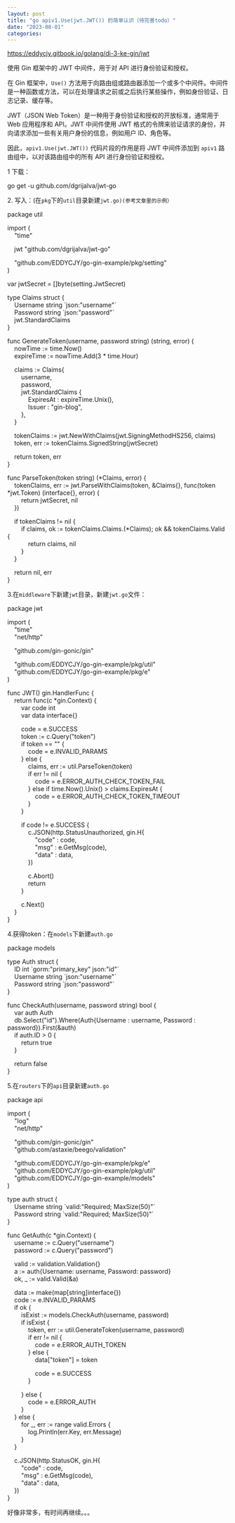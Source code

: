 ```yaml
---
layout: post
title: "go apiv1.Use(jwt.JWT()) 的简单认识（待完善todo）"
date: "2023-08-01"
categories: 
---
```

<p><a href="https://eddycjy.gitbook.io/golang/di-3-ke-gin/jwt">https://eddycjy.gitbook.io/golang/di-3-ke-gin/jwt</a></p>

<p>使用 Gin 框架中的 JWT 中间件，用于对 API 进行身份验证和授权。</p>

<p>在 Gin 框架中，<code>Use()</code> 方法用于向路由组或路由器添加一个或多个中间件。中间件是一种函数或方法，可以在处理请求之前或之后执行某些操作，例如身份验证、日志记录、缓存等。</p>

<p>JWT（JSON Web Token）是一种用于身份验证和授权的开放标准，通常用于 Web 应用程序和 API。JWT 中间件使用 JWT 格式的令牌来验证请求的身份，并向请求添加一些有关用户身份的信息，例如用户 ID、角色等。</p>

<p>因此，<code>apiv1.Use(jwt.JWT())</code> 代码片段的作用是将 JWT 中间件添加到 <code>apiv1</code> 路由组中，以对该路由组中的所有 API 进行身份验证和授权。</p>

<p>1 下载：</p>

<p>go get -u github.com/dgrijalva/jwt-go</p>

<p>2. 写入：(在<code>pkg</code>下的<code>util</code>目录新建<code>jwt.go)(参考文章里的示例）</code></p>

<p>package util</p>

<p>import (<br />
&nbsp;&nbsp;&nbsp; &quot;time&quot;</p>

<p>&nbsp;&nbsp;&nbsp; jwt &quot;github.com/dgrijalva/jwt-go&quot;</p>

<p>&nbsp;&nbsp;&nbsp; &quot;github.com/EDDYCJY/go-gin-example/pkg/setting&quot;<br />
)</p>

<p>var jwtSecret = []byte(setting.JwtSecret)</p>

<p>type Claims struct {<br />
&nbsp;&nbsp;&nbsp; Username string `json:&quot;username&quot;`<br />
&nbsp;&nbsp;&nbsp; Password string `json:&quot;password&quot;`<br />
&nbsp;&nbsp;&nbsp; jwt.StandardClaims<br />
}</p>

<p>func GenerateToken(username, password string) (string, error) {<br />
&nbsp;&nbsp;&nbsp; nowTime := time.Now()<br />
&nbsp;&nbsp;&nbsp; expireTime := nowTime.Add(3 * time.Hour)</p>

<p>&nbsp;&nbsp;&nbsp; claims := Claims{<br />
&nbsp;&nbsp;&nbsp;&nbsp;&nbsp;&nbsp;&nbsp; username,<br />
&nbsp;&nbsp;&nbsp;&nbsp;&nbsp;&nbsp;&nbsp; password,<br />
&nbsp;&nbsp;&nbsp;&nbsp;&nbsp;&nbsp;&nbsp; jwt.StandardClaims {<br />
&nbsp;&nbsp;&nbsp;&nbsp;&nbsp;&nbsp;&nbsp;&nbsp;&nbsp;&nbsp;&nbsp; ExpiresAt : expireTime.Unix(),<br />
&nbsp;&nbsp;&nbsp;&nbsp;&nbsp;&nbsp;&nbsp;&nbsp;&nbsp;&nbsp;&nbsp; Issuer : &quot;gin-blog&quot;,<br />
&nbsp;&nbsp;&nbsp;&nbsp;&nbsp;&nbsp;&nbsp; },<br />
&nbsp;&nbsp;&nbsp; }</p>

<p>&nbsp;&nbsp;&nbsp; tokenClaims := jwt.NewWithClaims(jwt.SigningMethodHS256, claims)<br />
&nbsp;&nbsp;&nbsp; token, err := tokenClaims.SignedString(jwtSecret)</p>

<p>&nbsp;&nbsp;&nbsp; return token, err<br />
}</p>

<p>func ParseToken(token string) (*Claims, error) {<br />
&nbsp;&nbsp;&nbsp; tokenClaims, err := jwt.ParseWithClaims(token, &amp;Claims{}, func(token *jwt.Token) (interface{}, error) {<br />
&nbsp;&nbsp;&nbsp;&nbsp;&nbsp;&nbsp;&nbsp; return jwtSecret, nil<br />
&nbsp;&nbsp;&nbsp; })</p>

<p>&nbsp;&nbsp;&nbsp; if tokenClaims != nil {<br />
&nbsp;&nbsp;&nbsp;&nbsp;&nbsp;&nbsp;&nbsp; if claims, ok := tokenClaims.Claims.(*Claims); ok &amp;&amp; tokenClaims.Valid {<br />
&nbsp;&nbsp;&nbsp;&nbsp;&nbsp;&nbsp;&nbsp;&nbsp;&nbsp;&nbsp;&nbsp; return claims, nil<br />
&nbsp;&nbsp;&nbsp;&nbsp;&nbsp;&nbsp;&nbsp; }<br />
&nbsp;&nbsp;&nbsp; }</p>

<p>&nbsp;&nbsp;&nbsp; return nil, err<br />
}</p>

<p>3.在<code>middleware</code>下新建<code>jwt</code>目录，新建<code>jwt.go</code>文件：</p>

<p>package jwt</p>

<p>import (<br />
&nbsp;&nbsp;&nbsp; &quot;time&quot;<br />
&nbsp;&nbsp;&nbsp; &quot;net/http&quot;</p>

<p>&nbsp;&nbsp;&nbsp; &quot;github.com/gin-gonic/gin&quot;</p>

<p>&nbsp;&nbsp;&nbsp; &quot;github.com/EDDYCJY/go-gin-example/pkg/util&quot;<br />
&nbsp;&nbsp;&nbsp; &quot;github.com/EDDYCJY/go-gin-example/pkg/e&quot;<br />
)</p>

<p>func JWT() gin.HandlerFunc {<br />
&nbsp;&nbsp;&nbsp; return func(c *gin.Context) {<br />
&nbsp;&nbsp;&nbsp;&nbsp;&nbsp;&nbsp;&nbsp; var code int<br />
&nbsp;&nbsp;&nbsp;&nbsp;&nbsp;&nbsp;&nbsp; var data interface{}</p>

<p>&nbsp;&nbsp;&nbsp;&nbsp;&nbsp;&nbsp;&nbsp; code = e.SUCCESS<br />
&nbsp;&nbsp;&nbsp;&nbsp;&nbsp;&nbsp;&nbsp; token := c.Query(&quot;token&quot;)<br />
&nbsp;&nbsp;&nbsp;&nbsp;&nbsp;&nbsp;&nbsp; if token == &quot;&quot; {<br />
&nbsp;&nbsp;&nbsp;&nbsp;&nbsp;&nbsp;&nbsp;&nbsp;&nbsp;&nbsp;&nbsp; code = e.INVALID_PARAMS<br />
&nbsp;&nbsp;&nbsp;&nbsp;&nbsp;&nbsp;&nbsp; } else {<br />
&nbsp;&nbsp;&nbsp;&nbsp;&nbsp;&nbsp;&nbsp;&nbsp;&nbsp;&nbsp;&nbsp; claims, err := util.ParseToken(token)<br />
&nbsp;&nbsp;&nbsp;&nbsp;&nbsp;&nbsp;&nbsp;&nbsp;&nbsp;&nbsp;&nbsp; if err != nil {<br />
&nbsp;&nbsp;&nbsp;&nbsp;&nbsp;&nbsp;&nbsp;&nbsp;&nbsp;&nbsp;&nbsp;&nbsp;&nbsp;&nbsp;&nbsp; code = e.ERROR_AUTH_CHECK_TOKEN_FAIL<br />
&nbsp;&nbsp;&nbsp;&nbsp;&nbsp;&nbsp;&nbsp;&nbsp;&nbsp;&nbsp;&nbsp; } else if time.Now().Unix() &gt; claims.ExpiresAt {<br />
&nbsp;&nbsp;&nbsp;&nbsp;&nbsp;&nbsp;&nbsp;&nbsp;&nbsp;&nbsp;&nbsp;&nbsp;&nbsp;&nbsp;&nbsp; code = e.ERROR_AUTH_CHECK_TOKEN_TIMEOUT<br />
&nbsp;&nbsp;&nbsp;&nbsp;&nbsp;&nbsp;&nbsp;&nbsp;&nbsp;&nbsp;&nbsp; }<br />
&nbsp;&nbsp;&nbsp;&nbsp;&nbsp;&nbsp;&nbsp; }</p>

<p>&nbsp;&nbsp;&nbsp;&nbsp;&nbsp;&nbsp;&nbsp; if code != e.SUCCESS {<br />
&nbsp;&nbsp;&nbsp;&nbsp;&nbsp;&nbsp;&nbsp;&nbsp;&nbsp;&nbsp;&nbsp; c.JSON(http.StatusUnauthorized, gin.H{<br />
&nbsp;&nbsp;&nbsp;&nbsp;&nbsp;&nbsp;&nbsp;&nbsp;&nbsp;&nbsp;&nbsp;&nbsp;&nbsp;&nbsp;&nbsp; &quot;code&quot; : code,<br />
&nbsp;&nbsp;&nbsp;&nbsp;&nbsp;&nbsp;&nbsp;&nbsp;&nbsp;&nbsp;&nbsp;&nbsp;&nbsp;&nbsp;&nbsp; &quot;msg&quot; : e.GetMsg(code),<br />
&nbsp;&nbsp;&nbsp;&nbsp;&nbsp;&nbsp;&nbsp;&nbsp;&nbsp;&nbsp;&nbsp;&nbsp;&nbsp;&nbsp;&nbsp; &quot;data&quot; : data,<br />
&nbsp;&nbsp;&nbsp;&nbsp;&nbsp;&nbsp;&nbsp;&nbsp;&nbsp;&nbsp;&nbsp; })</p>

<p>&nbsp;&nbsp;&nbsp;&nbsp;&nbsp;&nbsp;&nbsp;&nbsp;&nbsp;&nbsp;&nbsp; c.Abort()<br />
&nbsp;&nbsp;&nbsp;&nbsp;&nbsp;&nbsp;&nbsp;&nbsp;&nbsp;&nbsp;&nbsp; return<br />
&nbsp;&nbsp;&nbsp;&nbsp;&nbsp;&nbsp;&nbsp; }</p>

<p>&nbsp;&nbsp;&nbsp;&nbsp;&nbsp;&nbsp;&nbsp; c.Next()<br />
&nbsp;&nbsp;&nbsp; }<br />
}</p>

<p>4.获得token：在<code>models</code>下新建<code>auth.go</code></p>

<p>package models</p>

<p>type Auth struct {<br />
&nbsp;&nbsp;&nbsp; ID int `gorm:&quot;primary_key&quot; json:&quot;id&quot;`<br />
&nbsp;&nbsp;&nbsp; Username string `json:&quot;username&quot;`<br />
&nbsp;&nbsp;&nbsp; Password string `json:&quot;password&quot;`<br />
}</p>

<p>func CheckAuth(username, password string) bool {<br />
&nbsp;&nbsp;&nbsp; var auth Auth<br />
&nbsp;&nbsp;&nbsp; db.Select(&quot;id&quot;).Where(Auth{Username : username, Password : password}).First(&amp;auth)<br />
&nbsp;&nbsp;&nbsp; if auth.ID &gt; 0 {<br />
&nbsp;&nbsp;&nbsp;&nbsp;&nbsp;&nbsp;&nbsp; return true<br />
&nbsp;&nbsp;&nbsp; }</p>

<p>&nbsp;&nbsp;&nbsp; return false<br />
}</p>

<p>5.在<code>routers</code>下的<code>api</code>目录新建<code>auth.go</code></p>

<p>package api</p>

<p>import (<br />
&nbsp;&nbsp;&nbsp; &quot;log&quot;<br />
&nbsp;&nbsp;&nbsp; &quot;net/http&quot;</p>

<p>&nbsp;&nbsp;&nbsp; &quot;github.com/gin-gonic/gin&quot;<br />
&nbsp;&nbsp;&nbsp; &quot;github.com/astaxie/beego/validation&quot;</p>

<p>&nbsp;&nbsp;&nbsp; &quot;github.com/EDDYCJY/go-gin-example/pkg/e&quot;<br />
&nbsp;&nbsp;&nbsp; &quot;github.com/EDDYCJY/go-gin-example/pkg/util&quot;<br />
&nbsp;&nbsp;&nbsp; &quot;github.com/EDDYCJY/go-gin-example/models&quot;<br />
)</p>

<p>type auth struct {<br />
&nbsp;&nbsp;&nbsp; Username string `valid:&quot;Required; MaxSize(50)&quot;`<br />
&nbsp;&nbsp;&nbsp; Password string `valid:&quot;Required; MaxSize(50)&quot;`<br />
}</p>

<p>func GetAuth(c *gin.Context) {<br />
&nbsp;&nbsp;&nbsp; username := c.Query(&quot;username&quot;)<br />
&nbsp;&nbsp;&nbsp; password := c.Query(&quot;password&quot;)</p>

<p>&nbsp;&nbsp;&nbsp; valid := validation.Validation{}<br />
&nbsp;&nbsp;&nbsp; a := auth{Username: username, Password: password}<br />
&nbsp;&nbsp;&nbsp; ok, _ := valid.Valid(&amp;a)</p>

<p>&nbsp;&nbsp;&nbsp; data := make(map[string]interface{})<br />
&nbsp;&nbsp;&nbsp; code := e.INVALID_PARAMS<br />
&nbsp;&nbsp;&nbsp; if ok {<br />
&nbsp;&nbsp;&nbsp;&nbsp;&nbsp;&nbsp;&nbsp; isExist := models.CheckAuth(username, password)<br />
&nbsp;&nbsp;&nbsp;&nbsp;&nbsp;&nbsp;&nbsp; if isExist {<br />
&nbsp;&nbsp;&nbsp;&nbsp;&nbsp;&nbsp;&nbsp;&nbsp;&nbsp;&nbsp;&nbsp; token, err := util.GenerateToken(username, password)<br />
&nbsp;&nbsp;&nbsp;&nbsp;&nbsp;&nbsp;&nbsp;&nbsp;&nbsp;&nbsp;&nbsp; if err != nil {<br />
&nbsp;&nbsp;&nbsp;&nbsp;&nbsp;&nbsp;&nbsp;&nbsp;&nbsp;&nbsp;&nbsp;&nbsp;&nbsp;&nbsp;&nbsp; code = e.ERROR_AUTH_TOKEN<br />
&nbsp;&nbsp;&nbsp;&nbsp;&nbsp;&nbsp;&nbsp;&nbsp;&nbsp;&nbsp;&nbsp; } else {<br />
&nbsp;&nbsp;&nbsp;&nbsp;&nbsp;&nbsp;&nbsp;&nbsp;&nbsp;&nbsp;&nbsp;&nbsp;&nbsp;&nbsp;&nbsp; data[&quot;token&quot;] = token</p>

<p>&nbsp;&nbsp;&nbsp;&nbsp;&nbsp;&nbsp;&nbsp;&nbsp;&nbsp;&nbsp;&nbsp;&nbsp;&nbsp;&nbsp;&nbsp; code = e.SUCCESS<br />
&nbsp;&nbsp;&nbsp;&nbsp;&nbsp;&nbsp;&nbsp;&nbsp;&nbsp;&nbsp;&nbsp; }</p>

<p>&nbsp;&nbsp;&nbsp;&nbsp;&nbsp;&nbsp;&nbsp; } else {<br />
&nbsp;&nbsp;&nbsp;&nbsp;&nbsp;&nbsp;&nbsp;&nbsp;&nbsp;&nbsp;&nbsp; code = e.ERROR_AUTH<br />
&nbsp;&nbsp;&nbsp;&nbsp;&nbsp;&nbsp;&nbsp; }<br />
&nbsp;&nbsp;&nbsp; } else {<br />
&nbsp;&nbsp;&nbsp;&nbsp;&nbsp;&nbsp;&nbsp; for _, err := range valid.Errors {<br />
&nbsp;&nbsp;&nbsp;&nbsp;&nbsp;&nbsp;&nbsp;&nbsp;&nbsp;&nbsp;&nbsp; log.Println(err.Key, err.Message)<br />
&nbsp;&nbsp;&nbsp;&nbsp;&nbsp;&nbsp;&nbsp; }<br />
&nbsp;&nbsp;&nbsp; }</p>

<p>&nbsp;&nbsp;&nbsp; c.JSON(http.StatusOK, gin.H{<br />
&nbsp;&nbsp;&nbsp;&nbsp;&nbsp;&nbsp;&nbsp; &quot;code&quot; : code,<br />
&nbsp;&nbsp;&nbsp;&nbsp;&nbsp;&nbsp;&nbsp; &quot;msg&quot; : e.GetMsg(code),<br />
&nbsp;&nbsp;&nbsp;&nbsp;&nbsp;&nbsp;&nbsp; &quot;data&quot; : data,<br />
&nbsp;&nbsp;&nbsp; })<br />
}</p>

<p>好像非常多，有时间再继续。。。</p>

